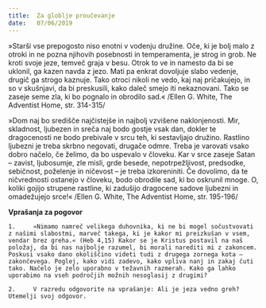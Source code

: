```yaml
---
title:  Za globlje proučevanje
date:   07/06/2019
---
```


»Starši vse prepogosto niso enotni v vodenju družine. Oče, ki je bolj malo z otroki in ne pozna njihovih posebnosti in temperamenta, je strog in grob. Ne kroti svoje jeze, temveč graja v besu. Otrok to ve in namesto da bi se uklonil, ga kazen navda z jezo. Mati pa enkrat dovoljuje slabo vedenje, drugič ga strogo kaznuje. Tako otroci nikoli ne vedo, kaj naj pričakujejo, in so v skušnjavi, da bi preskusili, kako daleč smejo iti nekaznovani. Tako se zaseje seme zla, ki bo pognalo in obrodilo sad.« /Ellen G. White, The Adventist Home, str. 314-315/

»Dom naj bo središče najčistejše in najbolj vzvišene naklonjenosti. Mir, skladnost, ljubezen in sreča naj bodo gostje vsak dan, dokler te dragocenosti ne bodo prebivale v srcu teh, ki sestavljajo družino. Rastlino ljubezni je treba skrbno negovati, drugače odmre. Treba je varovati vsako dobro načelo, če želimo, da bo uspevalo v človeku. Kar v srce zaseje Satan – zavist, ljubosumje, zle misli, grde besede, nepotrpežljivost, predsodke, sebičnost, poželenje in ničevost – je treba izkoreniniti. Če dovolimo, da te ničvrednosti ostanejo v človeku, bodo obrodile sad, ki bo oskrunil mnoge. O, koliki gojijo strupene rastline, ki zadušijo dragocene sadove ljubezni in omadežujejo srce!« /Ellen G. White, The Adventist Home, str. 195-196/

**Vprašanja za pogovor**

`1. 	»Nimamo namreč velikega duhovnika, ki ne bi mogel sočustvovati z našimi slabostmi, marveč takega, ki je kakor mi preizkušan v vsem, vendar brez greha.« (Heb 4,15) Kakor se je Kristus postavil na naš položaj, da bi nas najbolje razumel, bi morali narediti mi z zakoncem. Poskusi vsako dano okoliščino videti tudi z drugega zornega kota – zakončevega. Poglej, kako vidi zadevo, kako vpliva nanj in zakaj čuti tako. Načelo je zelo uporabno v težavnih razmerah. Kako ga lahko uporabimo na vseh področjih možnih nesoglasij z drugimi?`

`2. 	V razredu odgovorite na vprašanje: Ali je jeza vedno greh? Utemelji svoj odgovor.`
